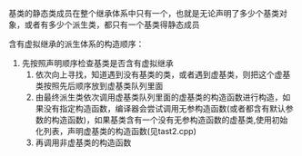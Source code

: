 基类的静态类成员在整个继承体系中只有一个，也就是无论声明了多少个基类对象，或者有多少个派生类，都只有一个基类得静态成员


含有虚拟继承的派生体系的构造顺序：
1. 先按照声明顺序检查基类是否含有虚拟继承
   1. 依次向上寻找，知道遇到没有基类的类，或者遇到虚基类，则把这个虚基类按照先后顺序放到虚基类队列里面
   2. 由最终派生类依次调用虚基类队列里面的虚基类的构造函数进行构造，如果没有指定构造函数，编译器会尝试调用无参构造函数(或者都含有默认参数的构造函数)，如果基类含有一个没有无参构造函数的虚基类,使用初始化列表，声明虚基类的构造函数(见tast2.cpp)
   3. 再调用非虚基类的构造函数
